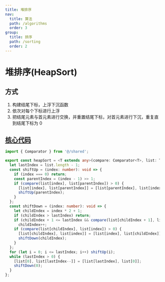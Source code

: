 ```yaml
---
title: 堆排序
nav:
  title: 算法
  path: /algorithms
  order: 3
group:
  title: 排序
  path: /sorting
  order: 2
---
```


# 堆排序(HeapSort)

## 方式

1. 构建结尾下标，上浮下沉函数
1. 依次对每个下标进行上浮
1. 把结尾元素与首元素进行交换，并重置结尾下标，对首元素进行下沉，重复直到结尾下标为 0

## [核心代码](https://gitee.com/bestlyg/bestlyg/tree/master/packages/algorithms/src/sorting/heapSort.ts)

```ts
import { Comparator } from '@/shared';

export const heapSort = <T extends any>(compare: Comparator<T>, list: T[]) => {
  let lastIndex = list.length - 1;
  const shiftUp = (index: number): void => {
    if (index === 0) return;
    const parentIndex = (index - 1) >> 1;
    if (compare(list[index], list[parentIndex]) > 0) {
      [list[index], list[parentIndex]] = [list[parentIndex], list[index]];
      shiftUp(parentIndex);
    }
  };
  const shiftDown = (index: number): void => {
    let childIndex = index * 2 + 1;
    if (childIndex > lastIndex) return;
    if (childIndex + 1 <= lastIndex && compare(list[childIndex + 1], list[childIndex]) > 0)
      childIndex++;
    if (compare(list[childIndex], list[index]) > 0) {
      [list[childIndex], list[index]] = [list[index], list[childIndex]];
      shiftDown(childIndex);
    }
  };
  for (let i = 0; i <= lastIndex; i++) shiftUp(i);
  while (lastIndex > 0) {
    [list[0], list[lastIndex--]] = [list[lastIndex], list[0]];
    shiftDown(0);
  }
};
```
